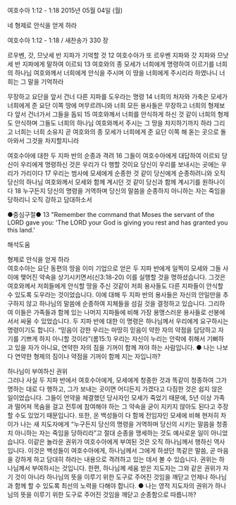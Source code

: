 여호수아 1:12 - 1:18 
2015년 05월 04일 (월)

네 형제로 안식을 얻게 하라



여호수아 1:12 - 1:18 / 새찬송가 330 장


르우벤, 갓, 므낫세 반 지파가 기억할 것
12 여호수아가 또 르우벤 지파와 갓 지파와 므낫세 반 지파에게 말하여 이르되 13 여호와의 종 모세가 너희에게 명령하여 이르기를 너희의 하나님 여호와께서 너희에게 안식을 주시며 이 땅을 너희에게 주시리라 하였나니 너희는 그 말을 기억하라

무장하고 요단을 앞서 건너 다른 지파를 도우라는 명령
14 너희의 처자와 가축은 모세가 너희에게 준 요단 이쪽 땅에 머무르려니와 너희 모든 용사들은 무장하고 너희의 형제보다 앞서 건너가서 그들을 돕되 15 여호와께서 너희를 안식하게 하신 것 같이 너희의 형제도 안식하며 그들도 너희의 하나님 여호와께서 주시는 그 땅을 차지하기까지 하라 그리고 너희는 너희 소유지 곧 여호와의 종 모세가 너희에게 준 요단 이쪽 해 돋는 곳으로 돌아와서 그것을 차지할지니라 

여호수아에 대한 두 지파 반의 순종과 격려 
16 그들이 여호수아에게 대답하여 이르되 당신이 우리에게 명령하신 것은 우리가 다 행할 것이요 당신이 우리를 보내시는 곳에는 우리가 가리이다 
17 우리는 범사에 모세에게 순종한 것 같이 당신에게 순종하려니와 오직 당신의 하나님 여호와께서 모세와 함께 계시던 것 같이 당신과 함께 계시기를 원하나이다 18 누구든지 당신의 명령을 거역하며 당신의 말씀을 순종하지 아니하는 자는 죽임을 당하리니 오직 강하고 담대하소서

●중심구절● 13 "Remember the command that Moses the servant of the LORD gave you: 'The LORD your God is giving you rest and has granted you this land.'

해석도움





형제로 안식을 얻게 하라  
여호수아는 요단 동편의 땅을 이미 기업으로 얻은 두 지파 반에게 일찍이 모세와 그들 사이에 맺어진 약속을 상기시키면서(신3:18-20) 이를 실행할 것을 명하셨습니다. 그것은 여호와께서 저희들에게 안식할 땅을 주신 것같이 저희 용사들도 다른 지파들이 안식할 수 있도록 도우라는 것이었습니다. 이에 대해 두 지파 반의 용사들은 자신의 안일만을 추구하지 않고 하나님의 말씀에 순종하여 지체들을 섬길 것을 결정하고 있습니다. 그리하여 이들은 가족들과 함께 있는 나머지 지파들에 비해 가장 용맹스러운 용사들로 선봉에 서서 싸울 수 있었습니다. 두 지파 반에 대한 이 명령은 하나님께서 우리에게 요구하시는 명령이기도 합니다. “믿음이 강한 우리는 마땅히 믿음이 약한 자의 약점을 담당하고 자기를 기쁘게 하지 아니할 것이라”(롬15:1) 우리는 자신이 누리는 안락에 취해서 기뻐하고 있을 자가 아니요, 연약한 자의 짐을 기꺼이 함께 져야 하는 사람입니다.
●  나는 나보다 연약한 형제의 짐이나 약점을 기꺼이 함께 지는 자입니까? 


하나님이 부여하신 권위  
그러나 사실 두 지파 반에서 여호수아에게, 모세에게 청종한 것과 똑같이 청종하여 그가 명하는 대로 다 행하고, 그가 보내는 곳이면 어디든지 가겠다고 다짐한 것은 쉽지 않은 일이었습니다. 그들이 언약을 체결했던 당사자인 모세가 죽었기 때문에, 5년 이상 가족과 떨어져 목숨을 걸고 전투에 참여해야 하는 그 약속을 굳이 지키지 않아도 된다고 주장할 수도 있었기 때문입니다. 또한, 온 백성들이 다 함께 전임자인 모세에 비해 현저히 차이가 나는 새 지도자에게 “누구든지 당신의 명령을 거역하며 당신의 시키는 말씀을 청종치 아니하는 자는 죽임을 당하리라”고 절대 순종을 맹세하는 것도 예사로운 일이 아니었습니다. 이같은 놀라운 권위가 여호수아에게 부여된 것은 오직 하나님께서 행하신 역사입니다. 이것은 백성들이 여호수아에게, 하나님께서 그에게 하셨던 똑같은 말씀, 곧 마음을 강하게 하고 담대히 하라는 내용으로 격려하고 있는 데서 볼 수 있습니다. 권위는 하나님께서 부여하시는 것입니다. 한편, 하나님께 세움 받은 지도자는 그와 같은 권위가 자기 것이 아니라 하나님의 뜻을 이루기 위한 도구로 주어진 것임을 깨닫고 언제나 하나님과 함께 할 수 있도록 최선의 노력을 다해야 합니다.
●  나는 영적 지도자의 권위가 하나님의 뜻을 이루기 위한 도구로 주어진 것임을 깨닫고 순종함으로 따릅니까?